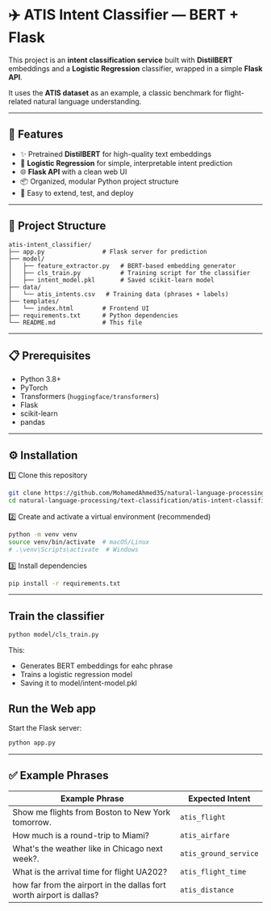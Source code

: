 # ✈️ ATIS Intent Classifier — BERT + Flask

This project is an **intent classification service** built with **DistilBERT** embeddings and a **Logistic Regression** classifier, wrapped in a simple **Flask API**.

It uses the **ATIS dataset** as an example, a classic benchmark for flight-related natural language understanding.

---

## 🚀 Features

- ✨ Pretrained **DistilBERT** for high-quality text embeddings
- 🧠 **Logistic Regression** for simple, interpretable intent prediction
- 🌐 **Flask API** with a clean web UI
- 📦 Organized, modular Python project structure
- 🧪 Easy to extend, test, and deploy

---

## 📂 Project Structure
```
atis-intent_classifier/
├── app.py                # Flask server for prediction
├── model/
│   ├── feature_extractor.py   # BERT-based embedding generator
│   ├── cls_train.py           # Training script for the classifier
│   ├── intent_model.pkl       # Saved scikit-learn model
├── data/
│   └── atis_intents.csv   # Training data (phrases + labels)
├── templates/
│   └── index.html        # Frontend UI
├── requirements.txt      # Python dependencies
└── README.md             # This file
```

---

## 📋 Prerequisites

- Python 3.8+
- PyTorch
- Transformers (`huggingface/transformers`)
- Flask
- scikit-learn
- pandas

---

## ⚙️ Installation

1️⃣ Clone this repository  
```bash
git clone https://github.com/MohamedAhmed35/natural-language-processing.git
cd natural-language-processing/text-classification/atis-intent-classifier
```

2️⃣ Create and activate a virtual environment (recommended)
```bash
python -m venv venv
source venv/bin/activate  # macOS/Linux
# .\venv\Scripts\activate  # Windows
```
3️⃣ Install dependencies
```bash
pip install -r requirements.txt
```
---
## Train the classifier
```bash
python model/cls_train.py
```
This:
- Generates BERT embeddings for eahc phrase
- Trains a logistic regression model
- Saving it to model/intent-model.pkl

## Run the Web app
Start the Flask server:
```bash
python app.py
```

--- 
## ✅ Example Phrases
| Example Phrase                                                          | Expected Intent       |
| ------------------------------------------------------------------------| ----------------------|
| Show me flights from Boston to New York tomorrow.                       | `atis_flight`         |
| How much is a round-trip to Miami?                                      | `atis_airfare`        |
| What's the weather like in Chicago next week?.                          | `atis_ground_service` |
| What is the arrival time for flight UA202?                              | `atis_flight_time`    |
| how far from the airport in the dallas fort worth airport is dallas?    | `atis_distance`       |
